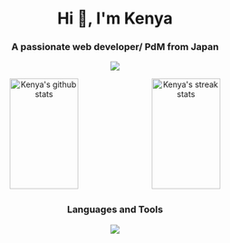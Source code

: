 <h1 align="center">Hi 👋, I'm Kenya</h1>
<h3 align="center">A passionate web developer/ PdM from Japan</h3>

<p align="center">
  <img src="https://github-profile-summary-cards.vercel.app/api/cards/profile-details?username=kenya6565&theme=gruvbox" />
</p>

<div align="center">
  <img width="49%" height="195px" src="https://github-readme-stats-drab-eta-93.vercel.app/api?username=kenya6565&show_icons=true&count_private=true&hide_border=true&title_color=F7931E&icon_color=F7931E&text_color=c9d1d9&bg_color=0d1117" alt="Kenya's github stats" /> 
  <img width="49%" height="195px" src="https://github-readme-streak-stats.herokuapp.com/?user=kenya6565&theme=black-ice&hide_border=true&stroke=0000&background=0d1117&ring=F7931E&fire=F7931E&currStreakLabel=F7931E" alt="Kenya's streak stats" />
</div>

<h3 align="center">Languages and Tools</h3>

<p align="center">
  <img src="https://skillicons.dev/icons?i=linux,vim,js,html,css,bootstrap,react,ts,nextjs,php,laravel,ruby,rails,python,go,docker,terraform,graphql,postman,mysql,postgresql,aws,gcp,firebase,git,github,githubactions,vercel,figma,vscode,idea" />
</p>

